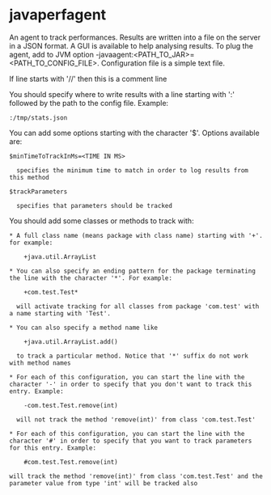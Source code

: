 javaperfagent
=============

An agent to track performances. Results are written into a file on the server in a JSON format. A GUI is available to help analysing results.
To plug the agent, add to JVM option -javaagent:<PATH_TO_JAR>=<PATH_TO_CONFIG_FILE>.
Configuration file is a simple text file.

If line starts with '//' then this is a comment line

You should specify where to write results with a line starting with ':' followed by the path to the config file. Example:

	:/tmp/stats.json

You can add some options starting with the character '$'. Options available are:

	$minTimeToTrackInMs=<TIME IN MS>

	  specifies the minimum time to match in order to log results from this method

	$trackParameters

	  specifies that parameters should be tracked

You should add some classes or methods to track with: 

	* A full class name (means package with class name) starting with '+'. for example:

		+java.util.ArrayList

	* You can also specify an ending pattern for the package terminating the line with the character '*'. For example:

		+com.test.Test*

	  will activate tracking for all classes from package 'com.test' with a name starting with 'Test'.

	* You can also specify a method name like

		+java.util.ArrayList.add()

	  to track a particular method. Notice that '*' suffix do not work with method names

	* For each of this configuration, you can start the line with the character '-' in order to specify that you don't want to track this entry. Example:

		-com.test.Test.remove(int)

	  will not track the method 'remove(int)' from class 'com.test.Test'

	* For each of this configuration, you can start the line with the character '#' in order to specify that you want to track parameters for this entry. Example:
	
		#com.test.Test.remove(int)
	
	will track the method 'remove(int)' from class 'com.test.Test' and the parameter value from type 'int' will be tracked also
